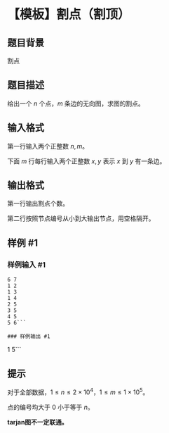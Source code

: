 # 【模板】割点（割顶）

## 题目背景

割点

## 题目描述

给出一个 $n$ 个点，$m$ 条边的无向图，求图的割点。


## 输入格式

第一行输入两个正整数 $n,m$。

下面 $m$ 行每行输入两个正整数 $x,y$ 表示 $x$ 到 $y$ 有一条边。


## 输出格式

第一行输出割点个数。

第二行按照节点编号从小到大输出节点，用空格隔开。


## 样例 #1

### 样例输入 #1
```
6 7
1 2
1 3
1 4
2 5
3 5
4 5
5 6```

### 样例输出 #1

```
1 
5```

## 提示

对于全部数据，$1\leq n \le 2\times 10^4$，$1\leq m \le 1 \times 10^5$。

点的编号均大于 $0$ 小于等于 $n$。

**tarjan图不一定联通。**
